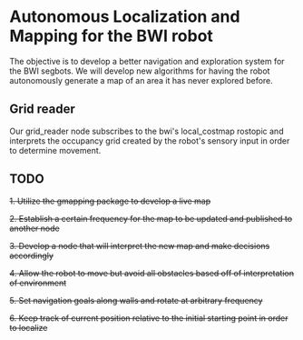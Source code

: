 # Autonomous Localization and Mapping for the BWI robot
The objective is to develop a better navigation and exploration system for
the BWI segbots. We will develop new algorithms for having the robot autonomously
generate a map of an area it has never explored before.

## Grid reader
Our grid_reader node subscribes to the bwi's local_costmap rostopic and interprets the occupancy grid created by the robot's sensory input in order to determine movement.


## TODO
~~1. Utilize the gmapping package to develop a live map~~

~~2. Establish a certain frequency for the map to be updated and published to another node~~

~~3. Develop a node that will interpret the new map and make decisions accordingly~~

~~4. Allow the robot to move but avoid all obstacles based off of interpretation of environment~~

~~5. Set navigation goals along walls and rotate at arbitrary frequency~~

~~6. Keep track of current position relative to the initial starting point in order to localize~~

